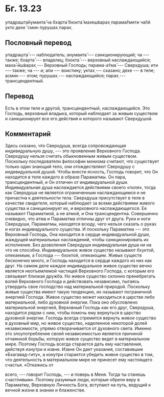 # Бг. 13.23

упадрашт̣а̄нуманта̄ ча бхарта̄ бхокта̄ махеш́варах̣ парама̄тмети ча̄пй укто дехе
'смин пурушах̣ парах̣

## Пословный перевод

упадрашт̣а̄ --- наблюдатель; ануманта̄ --- санкционирующий; ча --- также;
бхарта̄ --- владелец; бхокта̄ --- верховный наслаждающийся; маха̄-ӣш́варах̣
--- Верховный Господь; парама-а̄тма̄ --- Сверхдуша; ити --- также; ча ---
и; апи --- воистину; уктах̣ --- сказано; дехе --- в теле; асмин --- этом;
пурушах̣ --- наслаждающийся; парах̣ --- трансцендентный.

## Перевод

Есть в этом теле и другой, трансцендентный, наслаждающийся. Это Господь,
верховный владыка, который наблюдает за живым существом и санкционирует
все его действия и которого называют Сверхдушой.

## Комментарий

Здесь сказано, что Сверхдуша, всегда сопровождающая индивидуальную душу,
--- это проявление Верховного Господа. Сверхдушу нельзя считать
обыкновенным живым существом. Поскольку последователи философии монизма
считают, что существует только один знающий тело, они отождествляют
Сверхдушу с индивидуальной душой. Чтобы внести ясность, Господь говорит,
что Он находится в теле каждого в образе Параматмы. Он пара,
трансцендентный, и Он отличен от индивидуальной души. Индивидуальная
душа наслаждается действиями своего «поля», тогда как Сверхдуша не
является ограниченным наслаждающимся и не причастна к деятельности тела.
Сверхдуша присутствует в теле в качестве свидетеля, который наблюдает за
всеми действиями живого существа и санкционирует их, и верховного
наслаждающегося. Ее называют Параматмой, а не атмой, и Она
трансцендентна. Совершенно очевидно, что атма и Параматма отличны друг
от друга. Руки и ноги Сверхдуши, Параматмы, находятся всюду, чего нельзя
сказать о руках и ногах индивидуального существа. И поскольку Параматма
--- это Верховный Господь, Она находится в сердце индивидуальной души,
жаждущей материальных наслаждений, чтобы санкционировать их исполнение.
Без дозволения Сверхдуши индивидуальная душа ни на что не способна.
Индивидуальное живое существо называют бхуктой, опекаемым, а Господа ---
бхоктой, опекающим. Живых существ бесконечно много, и Господь находится
в сердце каждого из них как друг. На самом деле каждое индивидуальное
живое существо вечно является неотъемлемой частицей Верховного Господа,
с которым его связывает близкая дружба. Но живое существо склонно
пренебрегать волей Верховного Господа и действовать независимо, пытаясь
утвердить свое господство над материальной природой. Поскольку живые
существа имеют такую тенденцию, их называют пограничной энергией
Господа. Живое существо может находиться в царстве либо материальной,
либо духовной энергии. Пока оно обусловлено материальной энергией,
Верховный Господь как его друг, Сверхдуша, находится рядом с ним, чтобы
помочь ему вернуться в царство духовной энергии. Господь всегда
стремится вернуть живое существо в духовный мир, но живое существо,
наделенное некоторой долей независимости, упрямо отворачивается от
духовного света. Именно это злоупотребление своей независимостью
является причиной отчаянной борьбы, которую живое существо ведет в
материальном мире. Поэтому Господь всегда старается дать ему
наставления, действуя изнутри и извне. Извне Он дает указания,
составившие «Бхагавад-гиту», а изнутри старается убедить живое существо
в том, что деятельность в материальном мире не принесет ему настоящего
счастья. «Откажись от

всего, --- говорит Господь, --- и поверь в Меня. Тогда ты станешь
счастливым». Поэтому разумные люди, которые обрели веру в Параматму,
Верховную Личность Бога, вступают на путь, ведущий к вечной жизни в
знании и блаженстве.
